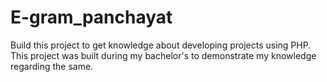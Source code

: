# E-gram_panchayat

Build this project to get knowledge about developing projects using PHP. This project was built during my bachelor's to demonstrate my knowledge regarding the same.
